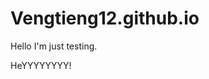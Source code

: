 # Vengtieng12.github.io

Hello I'm just testing.

<html>
  <head>   HeYYYYYYYY!   </head>
  </html>
